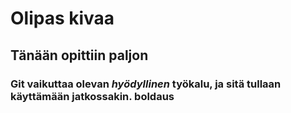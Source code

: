 # Olipas kivaa

## Tänään opittiin paljon

### **Git** vaikuttaa olevan *hyödyllinen* työkalu, ja sitä tullaan käyttämään jatkossakin.  **boldaus**

